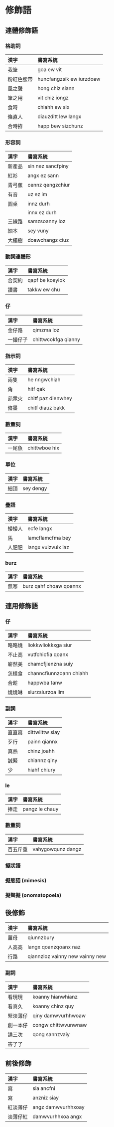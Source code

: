 # 修飾語

## 連體修飾語

### 格助詞

| 漢字 | 書寫系統 |
| :--- | :--- |
| 我筆 | goa ew vit |
| 粉紅色腰帶 | huncfangzsik ew iurzdoaw |
| 風之聲 | hong chiz siann |
| 筆之用 | vit chiz iongz |
| 食時 | chiahh ew six |
| 條直人 | diauzditt lew langx |
| 合時拵 | happ bew sizchunz |

### 形容詞

| 漢字 | 書寫系統 |
| :--- | :--- |
| 新產品 | sin nez sancfpiny |
| 紅衫 | angx ez sann |
| 青弓蕉 | cennz qengzchiur |
| 有音 | uz ez im |
| 圓桌 | innz durh |
|| innx ez durh |
| 三線路 | samzsoanny loz |
| 細本 | sey vuny |
| 大欉樹 | doawchangz ciuz |

### 動詞連體形

| 漢字 | 書寫系統 |
| :--- | :--- |
| 合契約 | qapf be koeyiok |
| 讀書 | takkw ew chu |

### 仔

| 漢字 | 書寫系統 |
| :--- | :--- |
| 金仔路 | qimzma loz |
| 一撮仔子 | chittwcokfga qianny |

### 指示詞

| 漢字 | 書寫系統 |
| :--- | :--- |
| 兩隻 | he nngwchiah |
| 角 | hitf qak |
| 葩電火 | chitf paz dienwhey |
| 條墨 | chitf diauz bakk |

### 數量詞

| 漢字 | 書寫系統 |
| :--- | :--- |
| 一尾魚 | chittwboe hix |

### 單位

| 漢字 | 書寫系統 |
| :--- | :--- |
| 細頂 | sey dengy |

### 疊語

| 漢字 | 書寫系統 |
| :--- | :--- |
| 矮矮人 | ecfe langx |
| 馬 | lamcflamcfma bey |
| 人肥肥 | langx vuizvuix iaz |

### burz

| 漢字 | 書寫系統 |
| :--- | :--- |
| 無寒 | burz qahf choaw qoannx |

## 連用修飾語

### 仔

| 漢字 | 書寫系統 |
| :--- | :--- |
| 略略燒 | liokkwliokkxga siur |
| 不止高 | vutfchicfia qoanx |
| 嶄然美 | chamcfjienzna suiy |
| 怎樣食 | channcfiunnzoann chiahh |
| 合趁 | happwba tanw |
| 燒燒啉 | siurzsiurzoa lim |

### 副詞

| 漢字 | 書寫系統 |
| :--- | :--- |
| 直直寫 | dittwlittw siay |
| 歹行 | painn qiannx |
| 真熱 | chinz joahh |
| 誠緊 | chiannz qiny |
| 少 | hiahf chiury |

### le

| 漢字 | 書寫系統 |
| :--- | :--- |
| 捧走 | pangz le chauy |

### 數量詞

| 漢字 | 書寫系統 |
| :--- | :--- |
| 百五斤重 | vahygowqunz dangz |

### 擬狀語

### 擬態語 (mimesis)

### 擬聲擬 (onomatopoeia)

## 後修飾

| 漢字 | 書寫系統 |
| :--- | :--- |
| 薑母 | qiunnzbury |
| 人高高 | langx qoanzqoanx naz|
| 行路 | qiannzloz vainny new vainny new |

### 副詞

| 漢字 | 書寫系統 |
| :--- | :--- |
| 看現現 | koanny hianwhianz |
| 看真久 | koanny chinz quy |
| 緊淡薄仔 | qiny damwvurhhwoaw |
| 創一本仔 | congw chittwvunwnaw|
| 講三次 | qong sannzvaiy |
| 害了了 ||

## 前後修飾

| 漢字 | 書寫系統 |
| :--- | :--- |
| 寫 | sia ancfni |
| 寫 | anzniz siay |
| 紅淡薄仔 | angz damwvurhhxoay |
| 淡薄仔紅 | damwvurhhxoa angx |
